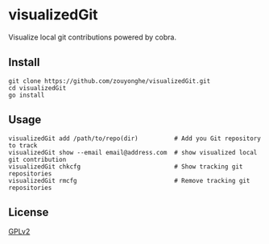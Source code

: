 # visualizedGit

 Visualize local git contributions powered by cobra.

## Install

```shell
git clone https://github.com/zouyonghe/visualizedGit.git
cd visualizedGit
go install
```

## Usage

```shell
visualizedGit add /path/to/repo(dir)          # Add you Git repository to track
visualizedGit show --email email@address.com  # show visualized local git contribution
visualizedGit chkcfg                          # Show tracking git repositories
visualizedGit rmcfg                           # Remove tracking git repositories
```

## License

[GPLv2](./LICENSE)
